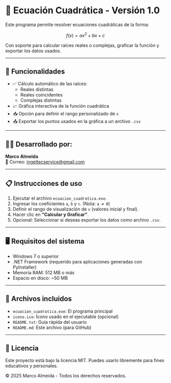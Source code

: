 # 📌 Ecuación Cuadrática - Versión 1.0

Este programa permite resolver ecuaciones cuadráticas de la forma:

$$ f(x) = ax^2 + bx + c $$

Con soporte para calcular raíces reales o complejas, graficar la función y exportar los datos usados.

---

## 🔧 Funcionalidades

- ✅ Cálculo automático de las raíces:
  - Reales distintas
  - Reales coincidentes
  - Complejas distintas
- 📈 Gráfica interactiva de la función cuadrática
- 📥 Opción para definir el rango personalizado de `x`
- 📤 Exportar los puntos usados en la gráfica a un archivo `.csv`

---

## 👨‍💻 Desarrollado por:

**Marco Almeida**  
📧 Correo: [ingeltecservice@gmail.com](mailto:ingeltecservice@gmail.com)

---

## 📋 Instrucciones de uso

1. Ejecutar el archivo `ecuacion_cuadratica.exe`.
2. Ingresar los coeficientes `a`, `b` y `c`. (Nota: `a ≠ 0`)
3. Definir el rango de visualización de `x` (valores inicial y final).
4. Hacer clic en **"Calcular y Graficar"**.
5. Opcional: Seleccionar si deseas exportar los datos como archivo `.csv`.

---

## 🖥️ Requisitos del sistema

- Windows 7 o superior
- .NET Framework (requerido para aplicaciones generadas con PyInstaller)
- Memoria RAM: 512 MB o más
- Espacio en disco: ~50 MB

---

## 📁 Archivos incluidos

- `ecuacion_cuadratica.exe`: El programa principal
- `icono.ico`: Ícono usado en el ejecutable (opcional)
- `README.txt`: Guía rápida del usuario
- `README.md`: Este archivo (para GitHub)

---

## 💼 Licencia

Este proyecto está bajo la licencia MIT. Puedes usarlo libremente para fines educativos y personales.

© 2025 Marco Almeida - Todos los derechos reservados.